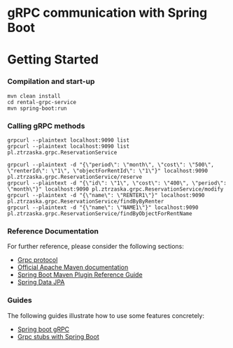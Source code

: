 # gRPC communication with Spring Boot

# Getting Started

### Compilation and start-up

```
mvn clean install
cd rental-grpc-service
mvn spring-boot:run
```

### Calling gRPC methods

```
grpcurl --plaintext localhost:9090 list
grpcurl --plaintext localhost:9090 list pl.ztrzaska.grpc.ReservationService

grpcurl --plaintext -d "{\"period\": \"month\", \"cost\": \"500\", \"renterId\": \"1\", \"objectForRentId\": \"1\"}" localhost:9090 pl.ztrzaska.grpc.ReservationService/reserve
grpcurl --plaintext -d "{\"id\": \"1\", \"cost\": \"400\", \"period\": \"month\"}" localhost:9090 pl.ztrzaska.grpc.ReservationService/modify
grpcurl --plaintext -d "{\"name\": \"RENTER1\"}" localhost:9090 pl.ztrzaska.grpc.ReservationService/findByByRenter
grpcurl --plaintext -d "{\"name\": \"NAME1\"}" localhost:9090 pl.ztrzaska.grpc.ReservationService/findByObjectForRentName
```


### Reference Documentation
For further reference, please consider the following sections:

* [Grpc protocol](https://grpc.io/)
* [Official Apache Maven documentation](https://maven.apache.org/guides/index.html)
* [Spring Boot Maven Plugin Reference Guide](https://docs.spring.io/spring-boot/docs/2.7.0/maven-plugin/reference/html/)
* [Spring Data JPA](https://docs.spring.io/spring-boot/docs/2.7.0/reference/htmlsingle/#data.sql.jpa-and-spring-data)

### Guides
The following guides illustrate how to use some features concretely:

* [Spring boot gRPC](https://yidongnan.github.io/grpc-spring-boot-starter/en/server/getting-started.html)
* [Grpc stubs with Spring Boot](https://yidongnan.github.io/grpc-spring-boot-starter/en/client/getting-started.html)

